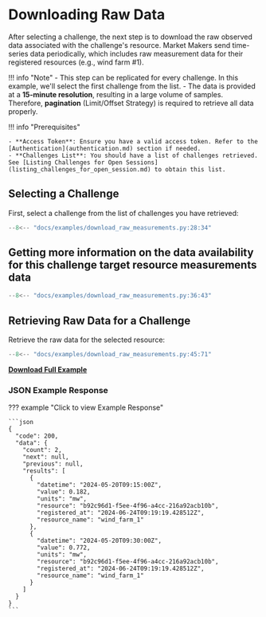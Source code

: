 # Downloading Raw Data

After selecting a challenge, the next step is to download the raw observed data associated with the challenge's resource. Market Makers send time-series data periodically, which includes raw measurement data for their registered resources (e.g., wind farm #1).

!!! info "Note"
    - This step can be replicated for every challenge. In this example, we'll select the first challenge from the list.
    - The data is provided at a **15-minute resolution**, resulting in a large volume of samples. Therefore, **pagination** (Limit/Offset Strategy) is required to retrieve all data properly.

!!! info "Prerequisites"

    - **Access Token**: Ensure you have a valid access token. Refer to the [Authentication](authentication.md) section if needed.
    - **Challenges List**: You should have a list of challenges retrieved. See [Listing Challenges for Open Sessions](listing_challenges_for_open_session.md) to obtain this list.

## Selecting a Challenge

First, select a challenge from the list of challenges you have retrieved:

```python title="download_raw_measurements.py"
--8<-- "docs/examples/download_raw_measurements.py:28:34"
```

## Getting more information on the data availability for this challenge target resource measurements data


```python title="download_raw_measurements.py"
--8<-- "docs/examples/download_raw_measurements.py:36:43"
```


## Retrieving Raw Data for a Challenge

Retrieve the raw data for the selected resource:

```python title="download_raw_measurements.py"
--8<-- "docs/examples/download_raw_measurements.py:45:71"
```

<a href="../examples/download_raw_measurements.py" download="download_raw_measurements.py"><b>Download Full Example</b></a>


### JSON Example Response 
??? example "Click to view Example Response"

    ```json
    {
      "code": 200,
      "data": {
        "count": 2,
        "next": null,
        "previous": null,
        "results": [
          {
            "datetime": "2024-05-20T09:15:00Z",
            "value": 0.182,
            "units": "mw",
            "resource": "b92c96d1-f5ee-4f96-a4cc-216a92acb10b",
            "registered_at": "2024-06-24T09:19:19.428512Z",
            "resource_name": "wind_farm_1"
          },
          {
            "datetime": "2024-05-20T09:30:00Z",
            "value": 0.772,
            "units": "mw",
            "resource": "b92c96d1-f5ee-4f96-a4cc-216a92acb10b",
            "registered_at": "2024-06-24T09:19:19.428512Z",
            "resource_name": "wind_farm_1"
          }
        ]
      }
    }
    ```